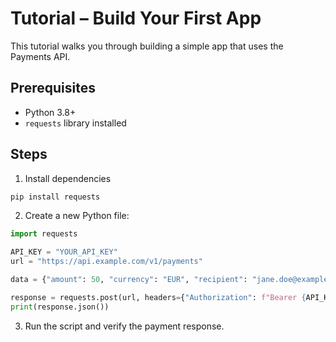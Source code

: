 # Tutorial – Build Your First App

This tutorial walks you through building a simple app that uses the Payments API.

## Prerequisites
- Python 3.8+
- `requests` library installed

## Steps

1. Install dependencies
```bash
pip install requests
```

2. Create a new Python file:
```python
import requests

API_KEY = "YOUR_API_KEY"
url = "https://api.example.com/v1/payments"

data = {"amount": 50, "currency": "EUR", "recipient": "jane.doe@example.com"}

response = requests.post(url, headers={"Authorization": f"Bearer {API_KEY}"}, json=data)
print(response.json())
```

3. Run the script and verify the payment response.
